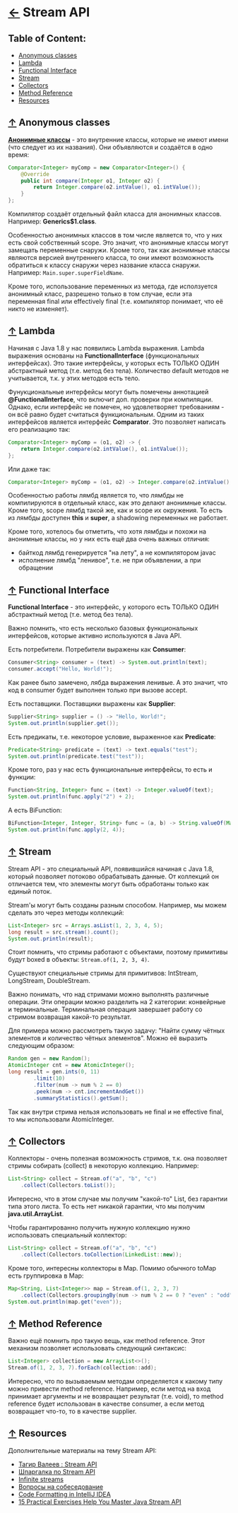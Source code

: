 # [←](./README.md) <a id="home"></a> Stream API

## Table of Content:
* [Anonymous classes](#anonymous)
* [Lambda](#lambda)
* [Functional Interface](#functional)
* [Stream](#stream)
* [Collectors](#collectors)
* [Method Reference](#methodref)
* [Resources](#resources)

## [↑](#home) <a id="anonymous"></a> Anonymous classes
**[Анонимные классы](https://docs.oracle.com/javase/tutorial/java/javaOO/anonymousclasses.html)** - это внутренние классы, которые не имеют имени (что следует из их названия). Они объявляются и создаётся в одно время:
```java
Comparator<Integer> myComp = new Comparator<Integer>() {
    @Override
    public int compare(Integer o1, Integer o2) {
        return Integer.compare(o2.intValue(), o1.intValue());
    }
};
```
Компилятор создаёт отдельный файл класса для анонимных классов. Например: **Generics$1.class**.

Особенностью анонимных классов в том числе является то, что у них есть свой собственный scope. Это значит, что анонимные классы могут замещать переменные снаружи. Кроме того, так как анонимные классы являются версией внутреннего класса, то они имеют возможность обратиться к классу снаружи через название класса снаружи. Например: ``Main.super.superFieldName``.

Кроме того, использование переменных из метода, где исползуется анонимный класс, разрешено только в том случае, если эта переменная final или effectively final (т.е. компилятор понимает, что её никто не изменяет).


## [↑](#home) <a id="lambda"></a> Lambda
Начиная с Java 1.8 у нас появились Lambda выражения. Lambda выражения основаны на **FunctionalInterface** (функциональных интерфейсах). Это такие интерфейсы, у которых есть ТОЛЬКО ОДИН абстрактный метод (т.е. метод без тела). Количество default методов не учитывается, т.к. у этих методов есть тело.

Фунукциональные интерфейсы могут быть помечены аннотацией **@FunctionalInterface**, что включит доп. проверки при компиляции. Однако, если интерфейс не помечен, но удовлетворяет требованиям - он всё равно будет считаться функциональным. Одним из таких интерфейсов является интерфейс **Comparator**. Это позволяет написать его реализацию так:
```java
Comparator<Integer> myComp = (o1, o2) -> {
    return Integer.compare(o2.intValue(), o1.intValue());
};
```
Или даже так:
```java
Comparator<Integer> myComp = (o1, o2) -> Integer.compare(o2.intValue(), o1.intValue());
```

Особенностью работы лямбд является то, что лямбды не компилируются в отдельный класс, как это делают анонимные классы. Кроме того, scope лямбд такой же, как и scope их окружения. То есть из лямбды доступен **this** и **super**, а shadowing переменных не работает.

Кроме того, хотелось бы отметить, что хотя лямбды и похожи на анонимные классы, но у них есть ещё два очень важных отличия:
- байткод лямбд генерируется "на лету", а не компилятором javac
- исполнение лямбд "ленивое", т.е. не при объявлении, а при обращении


## [↑](#home) <a id="functional"></a> Functional Interface
**Functional Interface** - это интерфейс, у которого есть ТОЛЬКО ОДИН абстрактный метод (т.е. метод без тела).

Важно помнить, что есть несколько базовых функциональных интерфейсов, которые активно используются в Java API.

Есть потребители. Потребители выражены как **Consumer**:
```java
Consumer<String> consumer = (text) -> System.out.println(text);
consumer.accept("Hello, World!");
```
Как ранее было замечено, лябда выражения ленивые. А это значит, что код в consumer будет выполнен только при вызове accept.

Есть поставщики. Поставщики выражены как **Supplier**:
```java
Supplier<String> supplier = () -> "Hello, World!";
System.out.println(supplier.get());
```

Есть предикаты, т.е. некоторое условие, выраженное как **Predicate**:
```java
Predicate<String> predicate = (text) -> text.equals("test");
System.out.println(predicate.test("test"));
```

Кроме того, раз у нас есть функциональные интерфейсы, то есть и функции:
```java
Function<String, Integer> func = (text) -> Integer.valueOf(text);
System.out.println(func.apply("2") + 2);
```

А есть BiFunction:
```java
BiFunction<Integer, Integer, String> func = (a, b) -> String.valueOf(Math.max(a, b));
System.out.println(func.apply(2, 4));
```

## [↑](#home) <a id="stream"></a> Stream
Stream API - это специальный API, появившийся начиная с Java 1.8, который позволяет потоково обрабатывать данные. От коллекций он отличается тем, что элементы могут быть обработаны только как единый поток.

Stream'ы могут быть созданы разным способом. Например, мы можем сделать это через методы коллекций:
```java
List<Integer> src = Arrays.asList(1, 2, 3, 4, 5);
long result = src.stream().count();
System.out.println(result);
```

Стоит помнить, что стримы работают с объектами, поэтому примитивы будут boxed в объекты: ```Stream.of(1, 2, 3, 4)```.

Существуют специальные стримы для примитивов: IntStream, LongStream, DoubleStream.

Важно понимать, что над стримами можно выполнять различные операции. Эти операции можно разделить на 2 категории: конвейрные и терминальные. Терминальная операция завершает работу со стримом возвращая какой-то результат.

Для примера можно рассмотреть такую задачу: "Найти сумму чётных элементов и количество чётных элементов". Можно её выразить следующим образом:
```java
Random gen = new Random();
AtomicInteger cnt = new AtomicInteger();
long result = gen.ints(0, 11)
        .limit(10)
        .filter(num -> num % 2 == 0)
        .peek(num -> cnt.incrementAndGet())
        .summaryStatistics().getSum();
```
Так как внутри стрима нельзя использовать не final и не effective final, то мы использовали AtomicInteger.


## [↑](#home) <a id="collectors"></a> Collectors
Коллекторы - очень полезная возможность стримов, т.к. она позволяет стримы собирать (collect) в некоторую коллекцию. Например:
```java
List<String> collect = Stream.of("a", "b", "c")
    .collect(Collectors.toList());
```
Интересно, что в этом случае мы получим "какой-то" List, без гарантии типа этого листа. То есть нет никакой гарантии, что мы получим **java.util.ArrayList**.

Чтобы гарантированно получить нужную коллекцию нужно использовать специальный коллектор:
```java
List<String> collect = Stream.of("a", "b", "c")
    .collect(Collectors.toCollection(LinkedList::new));
```

Кроме того, интересны коллекторы в Map. Помимо обычного toMap есть группировка в Map:
```java
Map<String, List<Integer>> map = Stream.of(1, 2, 3, 7)
    .collect(Collectors.groupingBy(num -> num % 2 == 0 ? "even" : "odd"));
System.out.println(map.get("even"));
```


## [↑](#home) <a id="methodref"></a> Method Reference
Важно ещё помнить про такую вещь, как method reference. Этот механизм позволяет использовать следующий синтаксис:
```java
List<Integer> collection = new ArrayList<>();
Stream.of(1, 2, 3, 7).forEach(collection::add);
```

Интересно, что по вызываемым методам определяется к какому типу можно привести method reference. Например, если метод на вход принимает аргументы и не возвращает результат (т.е. void), то method reference будет использован в качестве consumer, а если метод возвращает что-то, то в качестве supplier.


## [↑](#home) <a id="resources"></a> Resources
Дополнительные материалы на тему Stream API:
- [Тагир Валеев : Stream API](https://www.youtube.com/watch?v=FCT2jbAs_uA)
- [Шпаргалка по Stream API](https://habr.com/ru/company/luxoft/blog/270383/)
- [Infinite streams](https://www.baeldung.com/java-inifinite-streams)
- [Вопросы на собеседование](https://jsehelper.blogspot.com/2016/05/java-8-2.html)
- [Code Formatting in IntelliJ IDEA](https://youtu.be/vjVWjocENLg?t=274)
- [15 Practical Exercises Help You Master Java Stream API](https://blog.devgenius.io/15-practical-exercises-help-you-master-java-stream-api-3f9c86b1cf82)